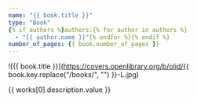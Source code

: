 ```yaml
---
name: "{{ book.title }}"
type: "Book"
{% if authors %}authors:{% for author in authors %}
  - "{{ author.name }}"{% endfor %}{% endif %}
number_of_pages: {{ book.number_of_pages }}
---
```

![{{ book.title }}](https://covers.openlibrary.org/b/olid/{{ book.key.replace("/books/", "") }}-L.jpg)

{{ works[0].description.value }}

